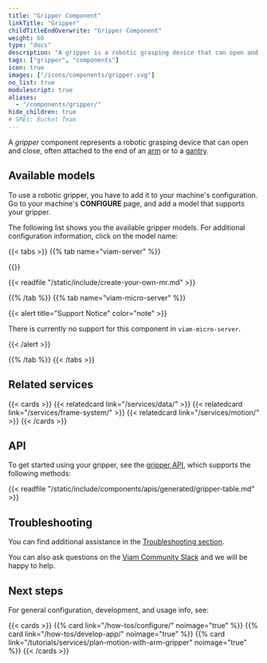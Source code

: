 ```yaml
---
title: "Gripper Component"
linkTitle: "Gripper"
childTitleEndOverwrite: "Gripper Component"
weight: 60
type: "docs"
description: "A gripper is a robotic grasping device that can open and close."
tags: ["gripper", "components"]
icon: true
images: ["/icons/components/gripper.svg"]
no_list: true
modulescript: true
aliases:
  - "/components/gripper/"
hide_children: true
# SMEs: Bucket Team
---
```


A _gripper_ component represents a robotic grasping device that can open and close, often attached to the end of an [arm](../arm/) or to a [gantry](../gantry/).

## Available models

To use a robotic gripper, you have to add it to your machine's configuration.
Go to your machine's **CONFIGURE** page, and add a model that supports your gripper.

The following list shows you the available gripper models.
For additional configuration information, click on the model name:

{{< tabs >}}
{{% tab name="viam-server" %}}

{{<resources api="rdk:component:gripper" type="gripper" no-intro="true">}}

{{< readfile "/static/include/create-your-own-mr.md" >}}

{{% /tab %}}
{{% tab name="viam-micro-server" %}}

{{< alert title="Support Notice" color="note" >}}

There is currently no support for this component in `viam-micro-server`.

{{< /alert >}}

{{% /tab %}}
{{< /tabs >}}

## Related services

{{< cards >}}
{{< relatedcard link="/services/data/" >}}
{{< relatedcard link="/services/frame-system/" >}}
{{< relatedcard link="/services/motion/" >}}
{{< /cards >}}

## API

To get started using your gripper, see the [gripper API](/appendix/apis/components/gripper/), which supports the following methods:

{{< readfile "/static/include/components/apis/generated/gripper-table.md" >}}

## Troubleshooting

You can find additional assistance in the [Troubleshooting section](/appendix/troubleshooting/).

You can also ask questions on the [Viam Community Slack](https://join.slack.com/t/viamrobotics/shared_invite/zt-1f5xf1qk5-TECJc1MIY1MW0d6ZCg~Wnw) and we will be happy to help.

## Next steps

For general configuration, development, and usage info, see:

{{< cards >}}
  {{% card link="/how-tos/configure/" noimage="true" %}}
  {{% card link="/how-tos/develop-app/" noimage="true" %}}
  {{% card link="/tutorials/services/plan-motion-with-arm-gripper" noimage="true" %}}
{{< /cards >}}